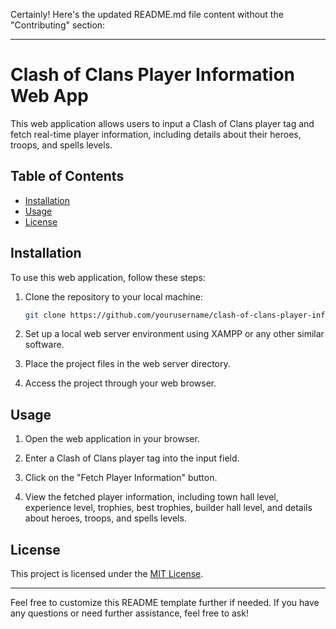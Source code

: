 Certainly! Here's the updated README.md file content without the "Contributing" section:

---

# Clash of Clans Player Information Web App

This web application allows users to input a Clash of Clans player tag and fetch real-time player information, including details about their heroes, troops, and spells levels.

## Table of Contents

- [Installation](#installation)
- [Usage](#usage)
- [License](#license)

## Installation

To use this web application, follow these steps:

1. Clone the repository to your local machine:

    ```bash
    git clone https://github.com/yourusername/clash-of-clans-player-info.git
    ```

2. Set up a local web server environment using XAMPP or any other similar software.

3. Place the project files in the web server directory.

4. Access the project through your web browser.

## Usage

1. Open the web application in your browser.

2. Enter a Clash of Clans player tag into the input field.

3. Click on the "Fetch Player Information" button.

4. View the fetched player information, including town hall level, experience level, trophies, best trophies, builder hall level, and details about heroes, troops, and spells levels.

## License

This project is licensed under the [MIT License](LICENSE).

---

Feel free to customize this README template further if needed. If you have any questions or need further assistance, feel free to ask!
